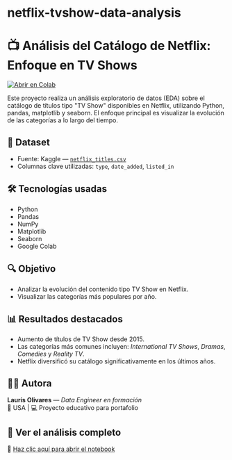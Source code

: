 # netflix-tvshow-data-analysis
# 📺 Análisis del Catálogo de Netflix: Enfoque en TV Shows
[![Abrir en Colab](https://colab.research.google.com/assets/colab-badge.svg)](https://colab.research.google.com/github/laurisolivares-dev/netflix-tvshow-data-analysis-/blob/main/Netflix_Data_Analysis.ipynb)

Este proyecto realiza un análisis exploratorio de datos (EDA) sobre el catálogo de títulos tipo "TV Show" disponibles en Netflix, utilizando Python, pandas, matplotlib y seaborn. El enfoque principal es visualizar la evolución de las categorías a lo largo del tiempo.

## 📁 Dataset

- Fuente: Kaggle — [`netflix_titles.csv`](https://www.kaggle.com/datasets/shivamb/netflix-shows)
- Columnas clave utilizadas: `type`, `date_added`, `listed_in`

## 🛠️ Tecnologías usadas

- Python
- Pandas
- NumPy
- Matplotlib
- Seaborn
- Google Colab

## 🔍 Objetivo

- Analizar la evolución del contenido tipo TV Show en Netflix.
- Visualizar las categorías más populares por año.

## 📊 Resultados destacados

- Aumento de títulos de TV Show desde 2015.
- Las categorías más comunes incluyen: *International TV Shows*, *Dramas*, *Comedies* y *Reality TV*.
- Netflix diversificó su catálogo significativamente en los últimos años.

## 👩‍💻 Autora

**Lauris Olivares** — _Data Engineer en formación_  
📍 USA | 💻 Proyecto educativo para portafolio  

## 🔗 Ver el análisis completo
📘 [Haz clic aquí para abrir el notebook](./netflix_tvshows_analysis.ipynb)
